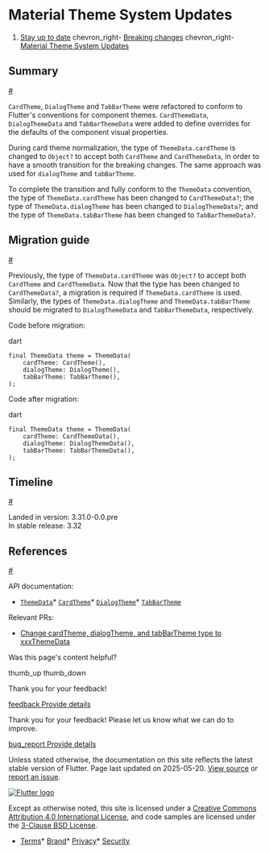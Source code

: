 Material Theme System Updates
=============================

1. [Stay up to date](/release) chevron\_right- [Breaking changes](/release/breaking-changes) chevron\_right- [Material Theme System Updates](/release/breaking-changes/material-theme-system-updates)

Summary
-------

[#](#summary)

`CardTheme`, `DialogTheme` and `TabBarTheme` were refactored to conform to Flutter's conventions for component themes. `CardThemeData`, `DialogThemeData` and `TabBarThemeData` were added to define overrides for the defaults of the component visual properties.

During card theme normalization, the type of `ThemeData.cardTheme` is changed to `Object?` to accept both `CardTheme` and `CardThemeData`, in order to have a smooth transition for the breaking changes. The same approach was used for `dialogTheme` and `tabBarTheme`.

To complete the transition and fully conform to the `ThemeData` convention, the type of `ThemeData.cardTheme` has been changed to `CardThemeData?`; the type of `ThemeData.dialogTheme` has been changed to `DialogThemeData?`; and the type of `ThemeData.tabBarTheme` has been changed to `TabBarThemeData?`.

Migration guide
---------------

[#](#migration-guide)

Previously, the type of `ThemeData.cardTheme` was `Object?` to accept both `CardTheme` and `CardThemeData`. Now that the type has been changed to `CardThemeData?`, a migration is required if `ThemeData.cardTheme` is used. Similarly, the types of `ThemeData.dialogTheme` and `ThemeData.tabBarTheme` should be migrated to `DialogThemeData` and `TabBarThemeData`, respectively.

Code before migration:

dart

```
final ThemeData theme = ThemeData(
    cardTheme: CardTheme(),
    dialogTheme: DialogTheme(),
    tabBarTheme: TabBarTheme(),
);
```

Code after migration:

dart

```
final ThemeData theme = ThemeData(
    cardTheme: CardThemeData(),
    dialogTheme: DialogThemeData(),
    tabBarTheme: TabBarThemeData(),
);
```

Timeline
--------

[#](#timeline)

Landed in version: 3.31.0-0.0.pre  
 In stable release: 3.32

References
----------

[#](#references)

API documentation:

* [`ThemeData`](https://api.flutter.dev/flutter/material/ThemeData-class.html)* [`CardTheme`](https://api.flutter.dev/flutter/material/CardTheme-class.html)* [`DialogTheme`](https://api.flutter.dev/flutter/material/DialogTheme-class.html)* [`TabBarTheme`](https://api.flutter.dev/flutter/material/TabBarTheme-class.html)

Relevant PRs:

* [Change cardTheme, dialogTheme, and tabBarTheme type to xxxThemeData](https://github.com/flutter/flutter/pull/157292)

Was this page's content helpful?

thumb\_up thumb\_down

Thank you for your feedback!

 [feedback Provide details](https://github.com/flutter/website/issues/new?template=1_page_issue.yml&&page-url=https://docs.flutter.dev/release/breaking-changes/material-theme-system-updates/&page-source=https://github.com/flutter/website/tree/main/src/content/release/breaking-changes/material-theme-system-updates.md)

Thank you for your feedback! Please let us know what we can do to improve.

 [bug\_report Provide details](https://github.com/flutter/website/issues/new?template=1_page_issue.yml&&page-url=https://docs.flutter.dev/release/breaking-changes/material-theme-system-updates/&page-source=https://github.com/flutter/website/tree/main/src/content/release/breaking-changes/material-theme-system-updates.md)

Unless stated otherwise, the documentation on this site reflects the latest stable version of Flutter. Page last updated on 2025-05-20. [View source](https://github.com/flutter/website/tree/main/src/content/release/breaking-changes/material-theme-system-updates.md) or [report an issue](https://github.com/flutter/website/issues/new?template=1_page_issue.yml&&page-url=https://docs.flutter.dev/release/breaking-changes/material-theme-system-updates/&page-source=https://github.com/flutter/website/tree/main/src/content/release/breaking-changes/material-theme-system-updates.md "Report an issue with this page").

[![Flutter logo](/assets/images/branding/flutter/logo+text/horizontal/white.svg)](https://flutter.dev)

Except as otherwise noted, this site is licensed under a [Creative Commons Attribution 4.0 International License](https://creativecommons.org/licenses/by/4.0/), and code samples are licensed under the [3-Clause BSD License](https://opensource.org/licenses/BSD-3-Clause).

* [Terms](/tos "Terms of use")* [Brand](/brand "Brand usage guidelines")* [Privacy](https://policies.google.com/privacy "Privacy policy")* [Security](/security "Security philosophy and practices")

   